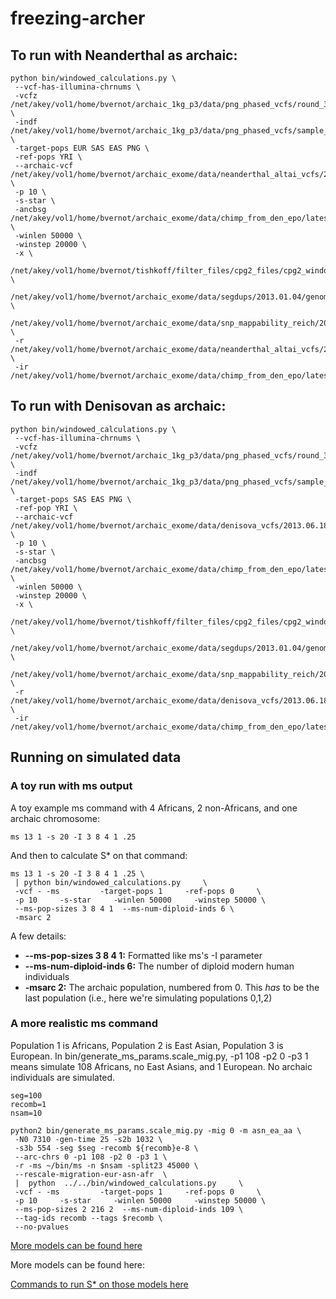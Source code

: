 # freezing-archer

## To run with Neanderthal as archaic:

    python bin/windowed_calculations.py \
     --vcf-has-illumina-chrnums \
     -vcfz /net/akey/vol1/home/bvernot/archaic_1kg_p3/data/png_phased_vcfs/round_3_merged_with_1kg/phased.png.chr$chr.merged_with_1kg.vcf.gz \
     -indf /net/akey/vol1/home/bvernot/archaic_1kg_p3/data/png_phased_vcfs/sample_id_files/demographics.txt.sorted.just_35_seqed_inds.language.with_1kg \
     -target-pops EUR SAS EAS PNG \
     -ref-pops YRI \
     --archaic-vcf /net/akey/vol1/home/bvernot/archaic_exome/data/neanderthal_altai_vcfs/2014.09.29/filtered_vcfs/chr$chr.altai_neand_filtered.vcf.gz \
     -p 10 \
     -s-star \
     -ancbsg /net/akey/vol1/home/bvernot/archaic_exome/data/chimp_from_den_epo/latest/chimp_chrAll.bsg \
     -winlen 50000 \
     -winstep 20000 \
     -x \
     /net/akey/vol1/home/bvernot/tishkoff/filter_files/cpg2_files/cpg2_windows_hg19.bed.zerobased.bbg \
     /net/akey/vol1/home/bvernot/archaic_exome/data/segdups/2013.01.04/genomicSuperDups.txt.bed.bbg \
     /net/akey/vol1/home/bvernot/archaic_exome/data/snp_mappability_reich/2013.01.04/hs37m_mask35_50.flt.bed.fixed.bbg \
     -r /net/akey/vol1/home/bvernot/archaic_exome/data/neanderthal_altai_vcfs/2014.09.29/neand_called_bases_x_indels.bbg \
     -ir /net/akey/vol1/home/bvernot/archaic_exome/data/chimp_from_den_epo/latest/chimp_chrAll.mapped.bbg


## To run with Denisovan as archaic:

    python bin/windowed_calculations.py \
     --vcf-has-illumina-chrnums \
     -vcfz /net/akey/vol1/home/bvernot/archaic_1kg_p3/data/png_phased_vcfs/round_3_merged_with_1kg/phased.png.chr$chr.merged_with_1kg.vcf.gz \
     -indf /net/akey/vol1/home/bvernot/archaic_1kg_p3/data/png_phased_vcfs/sample_id_files/demographics.txt.sorted.just_35_seqed_inds.language.with_1kg \
     -target-pops SAS EAS PNG \
     -ref-pop YRI \
     --archaic-vcf /net/akey/vol1/home/bvernot/archaic_exome/data/denisova_vcfs/2013.06.18/filtered_vcfs/chr$chr.den_filtered.vcf \
     -p 10 \
     -s-star \
     -ancbsg /net/akey/vol1/home/bvernot/archaic_exome/data/chimp_from_den_epo/latest/chimp_chrAll.bsg \
     -winlen 50000 \
     -winstep 20000 \
     -x \
     /net/akey/vol1/home/bvernot/tishkoff/filter_files/cpg2_files/cpg2_windows_hg19.bed.zerobased.bbg \
     /net/akey/vol1/home/bvernot/archaic_exome/data/segdups/2013.01.04/genomicSuperDups.txt.bed.bbg \
     /net/akey/vol1/home/bvernot/archaic_exome/data/snp_mappability_reich/2013.01.04/hs37m_mask35_50.flt.bed.fixed.bbg \
     -r /net/akey/vol1/home/bvernot/archaic_exome/data/denisova_vcfs/2013.06.18/denisova_called_bases_x_indels.bbg \
     -ir /net/akey/vol1/home/bvernot/archaic_exome/data/chimp_from_den_epo/latest/chimp_chrAll.mapped.bbg


## Running on simulated data

### A toy run with ms output

A toy example ms command with 4 Africans, 2 non-Africans, and one archaic chromosome:

    ms 13 1 -s 20 -I 3 8 4 1 .25

And then to calculate S* on that command:

    ms 13 1 -s 20 -I 3 8 4 1 .25 \
     | python bin/windowed_calculations.py     \
     -vcf - -ms         -target-pops 1     -ref-pops 0     \
     -p 10     -s-star     -winlen 50000     -winstep 50000 \
     --ms-pop-sizes 3 8 4 1  --ms-num-diploid-inds 6 \
     -msarc 2

A few details:
* **--ms-pop-sizes 3 8 4 1:** Formatted like ms's -I parameter
* **--ms-num-diploid-inds 6:** The number of diploid modern human individuals
* **-msarc 2:** The archaic population, numbered from 0.  This *has* to be the last population (i.e., here we're simulating populations 0,1,2)

### A more realistic ms command

Population 1 is Africans, Population 2 is East Asian, Population 3 is European.  In bin/generate_ms_params.scale_mig.py, -p1 108 -p2 0 -p3 1 means simulate 108 Africans, no East Asians, and 1 European.  No archaic individuals are simulated.

    seg=100
    recomb=1
    nsam=10

    python2 bin/generate_ms_params.scale_mig.py -mig 0 -m asn_ea_aa \
     -N0 7310 -gen-time 25 -s2b 1032 \
     -s3b 554 -seg $seg -recomb ${recomb}e-8 \
     --arc-chrs 0 -p1 108 -p2 0 -p3 1 \
     -r -ms ~/bin/ms -n $nsam -split23 45000 \
     --rescale-migration-eur-asn-afr  \
     |  python  ../../bin/windowed_calculations.py     \
     -vcf - -ms         -target-pops 1     -ref-pops 0     \
     -p 10     -s-star     -winlen 50000     -winstep 50000 \
     --ms-pop-sizes 2 216 2  --ms-num-diploid-inds 109 \
     --tag-ids recomb --tags $recomb \
     --no-pvalues

[More models can be found here](experiments/null_models/ms_models)

More models can be found here: [](experiments/null_models/ms_models)

[Commands to run S* on those models here](experiments/null_models/bin/submit_null_model_grid_simulations.sh)
